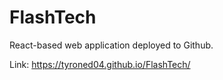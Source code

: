 # FlashTech
React-based web application deployed to Github.

Link: https://tyroned04.github.io/FlashTech/
